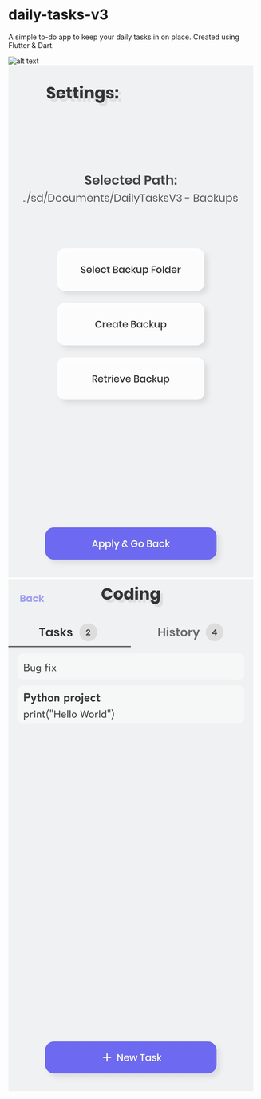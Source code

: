 # daily-tasks-v3
A simple to-do app to keep your daily tasks in on place. Created using Flutter &amp; Dart.

![alt text](https://github.com/alexbogdos/daily-tasks-v3/blob/main/.GitHub%20Assets/Screenshot%20-%20Main.jpgg)
![alt text](https://github.com/alexbogdos/daily-tasks-v3/blob/main/.GitHub%20Assets/Screenshot%20-%20Settings.jpg)
![alt text](https://github.com/alexbogdos/daily-tasks-v3/blob/main/.GitHub%20Assets/Screenshot%20-%20TaskPage%20Demo.jpg)
